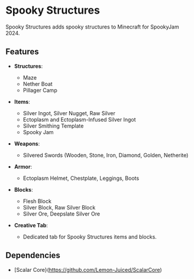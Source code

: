 # Spooky Structures
Spooky Structures adds spooky structures to Minecraft for SpookyJam 2024.

## Features
- **Structures**:
    - Maze
    - Nether Boat
    - Pillager Camp

- **Items**:
    - Silver Ingot, Silver Nugget, Raw Silver
    - Ectoplasm and Ectoplasm-Infused Silver Ingot
    - Silver Smithing Template
    - Spooky Jam

- **Weapons**:
    - Silvered Swords (Wooden, Stone, Iron, Diamond, Golden, Netherite)

- **Armor**:
    - Ectoplasm Helmet, Chestplate, Leggings, Boots

- **Blocks**:
    - Flesh Block
    - Silver Block, Raw Silver Block
    - Silver Ore, Deepslate Silver Ore

- **Creative Tab**:
    - Dedicated tab for Spooky Structures items and blocks.

## Dependencies
- [Scalar Core}(https://github.com/Lemon-Juiced/ScalarCore)
